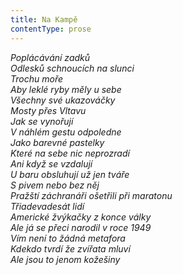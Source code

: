 ```yaml
---
title: Na Kampě
contentType: prose
---
```


_Poplácávání zadků  
Odlesků schnoucích na slunci  
Trochu moře  
Aby leklé ryby měly u sebe  
Všechny své ukazováčky  
Mosty přes Vltavu  
Jak se vynořují  
V náhlém gestu odpoledne  
Jako barevné pastelky  
Které na sebe nic neprozradí  
Ani když se vzdalují  
U baru obsluhují už jen tváře  
S pivem nebo bez něj  
Pražští záchranáři ošetřili při maratonu  
Třiadevadesát lidí  
Americké žvýkačky z konce války  
Ale já se přeci narodil v roce 1949  
Vím není to žádná metafora  
Kdekdo tvrdí že zvířata mluví  
Ale jsou to jenom kožešiny_
